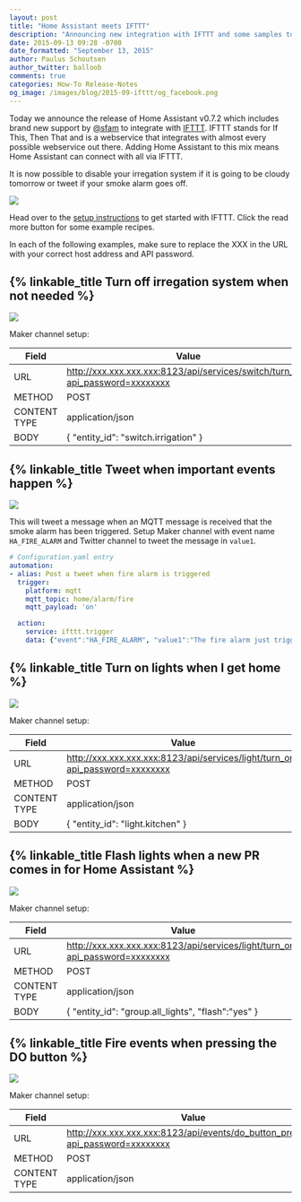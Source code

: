 ```yaml
---
layout: post
title: "Home Assistant meets IFTTT"
description: "Announcing new integration with IFTTT and some samples to get started."
date: 2015-09-13 09:28 -0700
date_formatted: "September 13, 2015"
author: Paulus Schoutsen
author_twitter: balloob
comments: true
categories: How-To Release-Notes
og_image: /images/blog/2015-09-ifttt/og_facebook.png
---
```


Today we announce the release of Home Assistant v0.7.2 which includes brand new support by [@sfam][github-sfam] to integrate with [IFTTT][ifttt]. IFTTT stands for If This, Then That and is a webservice that integrates with almost every possible webservice out there. Adding Home Assistant to this mix means Home Assistant can connect with all via IFTTT.

It is now possible to disable your irregation system if it is going to be cloudy tomorrow or tweet if your smoke alarm goes off.

[github-sfam]: https://github.com/sfam
[ifttt]: https://ifttt.com

<p class='img'>
  <img src='/images/blog/2015-09-ifttt/splash.png'>
</p>

Head over to the [setup instructions](/components/ifttt/) to get started with IFTTT. Click the read more button for some example recipes.

<!--more-->

In each of the following examples, make sure to replace the XXX in the URL with your correct host address and API password.

## {% linkable_title Turn off irregation system when not needed %}

<p class='img'>
  <img src='/images/blog/2015-09-ifttt/recipe-weather.png' />
</p>

Maker channel setup:

| Field | Value |
| ----- | ----- |
| URL   |  http://xxx.xxx.xxx.xxx:8123/api/services/switch/turn_off?api_password=xxxxxxxx
| METHOD | POST
| CONTENT TYPE | application/json
| BODY | { "entity_id": "switch.irrigation" }

## {% linkable_title Tweet when important events happen %}

<p class='img'>
  <img src='/images/blog/2015-09-ifttt/recipe-twitter.png' />
</p>

This will tweet a message when an MQTT message is received that the smoke alarm has been triggered. Setup Maker channel with event name `HA_FIRE_ALARM` and Twitter channel to tweet the message in `value1`.

```yaml
# Configuration.yaml entry
automation:
- alias: Post a tweet when fire alarm is triggered
  trigger:
    platform: mqtt
    mqtt_topic: home/alarm/fire
    mqtt_payload: 'on'

  action:
    service: ifttt.trigger
    data: {"event":"HA_FIRE_ALARM", "value1":"The fire alarm just triggered!"}
```

## {% linkable_title Turn on lights when I get home %}

<p class='img'>
  <img src='/images/blog/2015-09-ifttt/recipe-geo.png' />
</p>

Maker channel setup:

| Field | Value |
| ----- | ----- |
| URL   |  http://xxx.xxx.xxx.xxx:8123/api/services/light/turn_on?api_password=xxxxxxxx
| METHOD | POST
| CONTENT TYPE | application/json
| BODY | { "entity_id": "light.kitchen" }

## {% linkable_title Flash lights when a new PR comes in for Home Assistant %}

<p class='img'>
  <img src='/images/blog/2015-09-ifttt/recipe-github.png' />
</p>

Maker channel setup:

| Field | Value |
| ----- | ----- |
| URL   |  http://xxx.xxx.xxx.xxx:8123/api/services/light/turn_on?api_password=xxxxxxxx
| METHOD | POST
| CONTENT TYPE | application/json
| BODY | { "entity_id": "group.all_lights", "flash":"yes" }

## {% linkable_title Fire events when pressing the DO button %}

<p class='img'>
  <img src='/images/blog/2015-09-ifttt/recipe-do.png' />
</p>

Maker channel setup:

| Field | Value |
| ----- | ----- |
| URL   |  http://xxx.xxx.xxx.xxx:8123/api/events/do_button_pressed?api_password=xxxxxxxx
| METHOD | POST
| CONTENT TYPE | application/json

